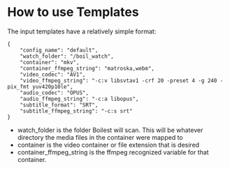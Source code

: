 # How to use Templates

The input templates have a relatively simple format:

    {
        "config_name": "default",
        "watch_folder": "/boil_watch",
        "container": "mkv",
        "container_ffmpeg_string": "matroska,webm",
        "video_codec": "AV1",
        "video_ffmpeg_string": "-c:v libsvtav1 -crf 20 -preset 4 -g 240 -pix_fmt yuv420p10le",
        "audio_codec": "OPUS",
        "audio_ffmpeg_string": "-c:a libopus",
        "subtitle_format": "SRT",
        "subtitle_ffmpeg_string": "-c:s srt"
    }

  - watch_folder is the folder Boilest will scan.  This will be whatever directory the media files in the container were mapped to
  - container is the video container or file extension that is desired
  - container_ffmpeg_string is the ffmpeg recognized variable for that container.